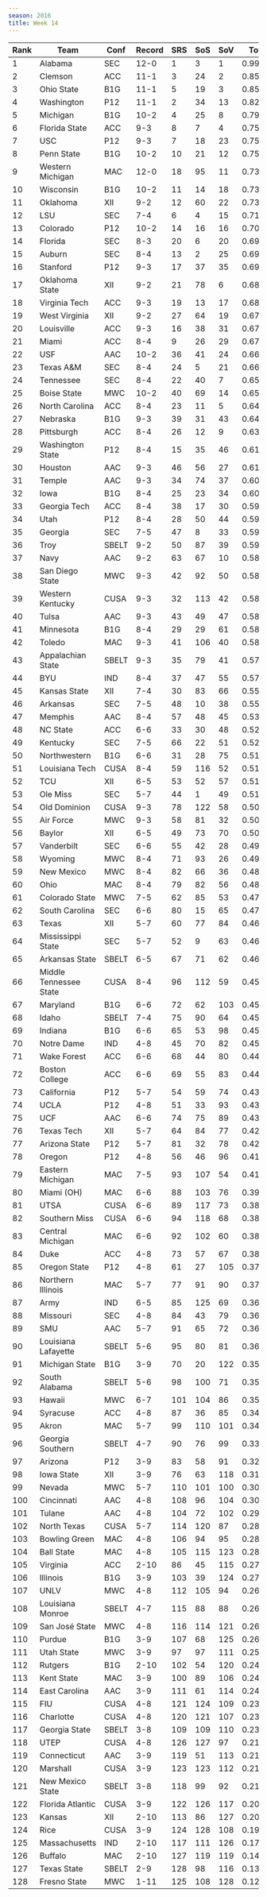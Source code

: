 ```yaml
---
season: 2016
title: Week 14
---
```

<table class="display"><thead><tr><th>Rank</th><th>Team</th><th>Conf</th><th>Record</th><th>SRS</th><th>SoS</th><th>SoV</th><th>Total</th></tr></thead><tbody>
<tr><td>1</td><td>Alabama</td><td>SEC</td><td>12-0</td><td>1</td><td>3</td><td>1</td><td>0.99711</td></tr>
<tr><td>2</td><td>Clemson</td><td>ACC</td><td>11-1</td><td>3</td><td>24</td><td>2</td><td>0.85778</td></tr>
<tr><td>3</td><td>Ohio State</td><td>B1G</td><td>11-1</td><td>5</td><td>19</td><td>3</td><td>0.85098</td></tr>
<tr><td>4</td><td>Washington</td><td>P12</td><td>11-1</td><td>2</td><td>34</td><td>13</td><td>0.82242</td></tr>
<tr><td>5</td><td>Michigan</td><td>B1G</td><td>10-2</td><td>4</td><td>25</td><td>8</td><td>0.79373</td></tr>
<tr><td>6</td><td>Florida State</td><td>ACC</td><td>9-3</td><td>8</td><td>7</td><td>4</td><td>0.75732</td></tr>
<tr><td>7</td><td>USC</td><td>P12</td><td>9-3</td><td>7</td><td>18</td><td>23</td><td>0.75549</td></tr>
<tr><td>8</td><td>Penn State</td><td>B1G</td><td>10-2</td><td>10</td><td>21</td><td>12</td><td>0.75301</td></tr>
<tr><td>9</td><td>Western Michigan</td><td>MAC</td><td>12-0</td><td>18</td><td>95</td><td>11</td><td>0.73713</td></tr>
<tr><td>10</td><td>Wisconsin</td><td>B1G</td><td>10-2</td><td>11</td><td>14</td><td>18</td><td>0.73591</td></tr>
<tr><td>11</td><td>Oklahoma</td><td>XII</td><td>9-2</td><td>12</td><td>60</td><td>22</td><td>0.73270</td></tr>
<tr><td>12</td><td>LSU</td><td>SEC</td><td>7-4</td><td>6</td><td>4</td><td>15</td><td>0.71314</td></tr>
<tr><td>13</td><td>Colorado</td><td>P12</td><td>10-2</td><td>14</td><td>16</td><td>16</td><td>0.70492</td></tr>
<tr><td>14</td><td>Florida</td><td>SEC</td><td>8-3</td><td>20</td><td>6</td><td>20</td><td>0.69429</td></tr>
<tr><td>15</td><td>Auburn</td><td>SEC</td><td>8-4</td><td>13</td><td>2</td><td>25</td><td>0.69381</td></tr>
<tr><td>16</td><td>Stanford</td><td>P12</td><td>9-3</td><td>17</td><td>37</td><td>35</td><td>0.69125</td></tr>
<tr><td>17</td><td>Oklahoma State</td><td>XII</td><td>9-2</td><td>21</td><td>78</td><td>6</td><td>0.68567</td></tr>
<tr><td>18</td><td>Virginia Tech</td><td>ACC</td><td>9-3</td><td>19</td><td>13</td><td>17</td><td>0.68097</td></tr>
<tr><td>19</td><td>West Virginia</td><td>XII</td><td>9-2</td><td>27</td><td>64</td><td>19</td><td>0.67830</td></tr>
<tr><td>20</td><td>Louisville</td><td>ACC</td><td>9-3</td><td>16</td><td>38</td><td>31</td><td>0.67531</td></tr>
<tr><td>21</td><td>Miami</td><td>ACC</td><td>8-4</td><td>9</td><td>26</td><td>29</td><td>0.67085</td></tr>
<tr><td>22</td><td>USF</td><td>AAC</td><td>10-2</td><td>36</td><td>41</td><td>24</td><td>0.66544</td></tr>
<tr><td>23</td><td>Texas A&M</td><td>SEC</td><td>8-4</td><td>24</td><td>5</td><td>21</td><td>0.66001</td></tr>
<tr><td>24</td><td>Tennessee</td><td>SEC</td><td>8-4</td><td>22</td><td>40</td><td>7</td><td>0.65789</td></tr>
<tr><td>25</td><td>Boise State</td><td>MWC</td><td>10-2</td><td>40</td><td>69</td><td>14</td><td>0.65096</td></tr>
<tr><td>26</td><td>North Carolina</td><td>ACC</td><td>8-4</td><td>23</td><td>11</td><td>5</td><td>0.64513</td></tr>
<tr><td>27</td><td>Nebraska</td><td>B1G</td><td>9-3</td><td>39</td><td>31</td><td>43</td><td>0.64054</td></tr>
<tr><td>28</td><td>Pittsburgh</td><td>ACC</td><td>8-4</td><td>26</td><td>12</td><td>9</td><td>0.63079</td></tr>
<tr><td>29</td><td>Washington State</td><td>P12</td><td>8-4</td><td>15</td><td>35</td><td>46</td><td>0.61421</td></tr>
<tr><td>30</td><td>Houston</td><td>AAC</td><td>9-3</td><td>46</td><td>56</td><td>27</td><td>0.61068</td></tr>
<tr><td>31</td><td>Temple</td><td>AAC</td><td>9-3</td><td>34</td><td>74</td><td>37</td><td>0.60445</td></tr>
<tr><td>32</td><td>Iowa</td><td>B1G</td><td>8-4</td><td>25</td><td>23</td><td>34</td><td>0.60140</td></tr>
<tr><td>33</td><td>Georgia Tech</td><td>ACC</td><td>8-4</td><td>38</td><td>17</td><td>30</td><td>0.59421</td></tr>
<tr><td>34</td><td>Utah</td><td>P12</td><td>8-4</td><td>28</td><td>50</td><td>44</td><td>0.59406</td></tr>
<tr><td>35</td><td>Georgia</td><td>SEC</td><td>7-5</td><td>47</td><td>8</td><td>33</td><td>0.59299</td></tr>
<tr><td>36</td><td>Troy</td><td>SBELT</td><td>9-2</td><td>50</td><td>87</td><td>39</td><td>0.59014</td></tr>
<tr><td>37</td><td>Navy</td><td>AAC</td><td>9-2</td><td>63</td><td>67</td><td>10</td><td>0.58664</td></tr>
<tr><td>38</td><td>San Diego State</td><td>MWC</td><td>9-3</td><td>42</td><td>92</td><td>50</td><td>0.58531</td></tr>
<tr><td>39</td><td>Western Kentucky</td><td>CUSA</td><td>9-3</td><td>32</td><td>113</td><td>42</td><td>0.58459</td></tr>
<tr><td>40</td><td>Tulsa</td><td>AAC</td><td>9-3</td><td>43</td><td>49</td><td>47</td><td>0.58311</td></tr>
<tr><td>41</td><td>Minnesota</td><td>B1G</td><td>8-4</td><td>29</td><td>29</td><td>61</td><td>0.58307</td></tr>
<tr><td>42</td><td>Toledo</td><td>MAC</td><td>9-3</td><td>41</td><td>106</td><td>40</td><td>0.58083</td></tr>
<tr><td>43</td><td>Appalachian State</td><td>SBELT</td><td>9-3</td><td>35</td><td>79</td><td>41</td><td>0.57692</td></tr>
<tr><td>44</td><td>BYU</td><td>IND</td><td>8-4</td><td>37</td><td>47</td><td>55</td><td>0.57115</td></tr>
<tr><td>45</td><td>Kansas State</td><td>XII</td><td>7-4</td><td>30</td><td>83</td><td>66</td><td>0.55389</td></tr>
<tr><td>46</td><td>Arkansas</td><td>SEC</td><td>7-5</td><td>48</td><td>10</td><td>38</td><td>0.55371</td></tr>
<tr><td>47</td><td>Memphis</td><td>AAC</td><td>8-4</td><td>57</td><td>48</td><td>45</td><td>0.53660</td></tr>
<tr><td>48</td><td>NC State</td><td>ACC</td><td>6-6</td><td>33</td><td>30</td><td>48</td><td>0.52216</td></tr>
<tr><td>49</td><td>Kentucky</td><td>SEC</td><td>7-5</td><td>66</td><td>22</td><td>51</td><td>0.52164</td></tr>
<tr><td>50</td><td>Northwestern</td><td>B1G</td><td>6-6</td><td>31</td><td>28</td><td>75</td><td>0.51603</td></tr>
<tr><td>51</td><td>Louisiana Tech</td><td>CUSA</td><td>8-4</td><td>59</td><td>116</td><td>52</td><td>0.51424</td></tr>
<tr><td>52</td><td>TCU</td><td>XII</td><td>6-5</td><td>53</td><td>52</td><td>57</td><td>0.51321</td></tr>
<tr><td>53</td><td>Ole Miss</td><td>SEC</td><td>5-7</td><td>44</td><td>1</td><td>49</td><td>0.51204</td></tr>
<tr><td>54</td><td>Old Dominion</td><td>CUSA</td><td>9-3</td><td>78</td><td>122</td><td>58</td><td>0.50834</td></tr>
<tr><td>55</td><td>Air Force</td><td>MWC</td><td>9-3</td><td>58</td><td>81</td><td>32</td><td>0.50212</td></tr>
<tr><td>56</td><td>Baylor</td><td>XII</td><td>6-5</td><td>49</td><td>73</td><td>70</td><td>0.50113</td></tr>
<tr><td>57</td><td>Vanderbilt</td><td>SEC</td><td>6-6</td><td>55</td><td>42</td><td>28</td><td>0.49604</td></tr>
<tr><td>58</td><td>Wyoming</td><td>MWC</td><td>8-4</td><td>71</td><td>93</td><td>26</td><td>0.49032</td></tr>
<tr><td>59</td><td>New Mexico</td><td>MWC</td><td>8-4</td><td>82</td><td>66</td><td>36</td><td>0.48735</td></tr>
<tr><td>60</td><td>Ohio</td><td>MAC</td><td>8-4</td><td>79</td><td>82</td><td>56</td><td>0.48461</td></tr>
<tr><td>61</td><td>Colorado State</td><td>MWC</td><td>7-5</td><td>62</td><td>85</td><td>53</td><td>0.47649</td></tr>
<tr><td>62</td><td>South Carolina</td><td>SEC</td><td>6-6</td><td>80</td><td>15</td><td>65</td><td>0.47205</td></tr>
<tr><td>63</td><td>Texas</td><td>XII</td><td>5-7</td><td>60</td><td>77</td><td>84</td><td>0.46747</td></tr>
<tr><td>64</td><td>Mississippi State</td><td>SEC</td><td>5-7</td><td>52</td><td>9</td><td>63</td><td>0.46318</td></tr>
<tr><td>65</td><td>Arkansas State</td><td>SBELT</td><td>6-5</td><td>67</td><td>71</td><td>62</td><td>0.46172</td></tr>
<tr><td>66</td><td>Middle Tennessee State</td><td>CUSA</td><td>8-4</td><td>96</td><td>112</td><td>59</td><td>0.45971</td></tr>
<tr><td>67</td><td>Maryland</td><td>B1G</td><td>6-6</td><td>72</td><td>62</td><td>103</td><td>0.45918</td></tr>
<tr><td>68</td><td>Idaho</td><td>SBELT</td><td>7-4</td><td>75</td><td>90</td><td>64</td><td>0.45406</td></tr>
<tr><td>69</td><td>Indiana</td><td>B1G</td><td>6-6</td><td>65</td><td>53</td><td>98</td><td>0.45373</td></tr>
<tr><td>70</td><td>Notre Dame</td><td>IND</td><td>4-8</td><td>45</td><td>70</td><td>82</td><td>0.45132</td></tr>
<tr><td>71</td><td>Wake Forest</td><td>ACC</td><td>6-6</td><td>68</td><td>44</td><td>80</td><td>0.44947</td></tr>
<tr><td>72</td><td>Boston College</td><td>ACC</td><td>6-6</td><td>69</td><td>55</td><td>83</td><td>0.44879</td></tr>
<tr><td>73</td><td>California</td><td>P12</td><td>5-7</td><td>54</td><td>59</td><td>74</td><td>0.43866</td></tr>
<tr><td>74</td><td>UCLA</td><td>P12</td><td>4-8</td><td>51</td><td>33</td><td>93</td><td>0.43586</td></tr>
<tr><td>75</td><td>UCF</td><td>AAC</td><td>6-6</td><td>74</td><td>75</td><td>89</td><td>0.43284</td></tr>
<tr><td>76</td><td>Texas Tech</td><td>XII</td><td>5-7</td><td>64</td><td>84</td><td>77</td><td>0.42661</td></tr>
<tr><td>77</td><td>Arizona State</td><td>P12</td><td>5-7</td><td>81</td><td>32</td><td>78</td><td>0.42502</td></tr>
<tr><td>78</td><td>Oregon</td><td>P12</td><td>4-8</td><td>56</td><td>46</td><td>96</td><td>0.41786</td></tr>
<tr><td>79</td><td>Eastern Michigan</td><td>MAC</td><td>7-5</td><td>93</td><td>107</td><td>54</td><td>0.41529</td></tr>
<tr><td>80</td><td>Miami (OH)</td><td>MAC</td><td>6-6</td><td>88</td><td>103</td><td>76</td><td>0.39287</td></tr>
<tr><td>81</td><td>UTSA</td><td>CUSA</td><td>6-6</td><td>89</td><td>117</td><td>73</td><td>0.38574</td></tr>
<tr><td>82</td><td>Southern Miss</td><td>CUSA</td><td>6-6</td><td>94</td><td>118</td><td>68</td><td>0.38499</td></tr>
<tr><td>83</td><td>Central Michigan</td><td>MAC</td><td>6-6</td><td>92</td><td>102</td><td>60</td><td>0.38475</td></tr>
<tr><td>84</td><td>Duke</td><td>ACC</td><td>4-8</td><td>73</td><td>57</td><td>67</td><td>0.38034</td></tr>
<tr><td>85</td><td>Oregon State</td><td>P12</td><td>4-8</td><td>61</td><td>27</td><td>105</td><td>0.37727</td></tr>
<tr><td>86</td><td>Northern Illinois</td><td>MAC</td><td>5-7</td><td>77</td><td>91</td><td>90</td><td>0.37167</td></tr>
<tr><td>87</td><td>Army</td><td>IND</td><td>6-5</td><td>85</td><td>125</td><td>69</td><td>0.36938</td></tr>
<tr><td>88</td><td>Missouri</td><td>SEC</td><td>4-8</td><td>84</td><td>43</td><td>79</td><td>0.36893</td></tr>
<tr><td>89</td><td>SMU</td><td>AAC</td><td>5-7</td><td>91</td><td>65</td><td>72</td><td>0.36637</td></tr>
<tr><td>90</td><td>Louisiana Lafayette</td><td>SBELT</td><td>5-6</td><td>95</td><td>80</td><td>81</td><td>0.36628</td></tr>
<tr><td>91</td><td>Michigan State</td><td>B1G</td><td>3-9</td><td>70</td><td>20</td><td>122</td><td>0.35624</td></tr>
<tr><td>92</td><td>South Alabama</td><td>SBELT</td><td>5-6</td><td>98</td><td>100</td><td>71</td><td>0.35411</td></tr>
<tr><td>93</td><td>Hawaii</td><td>MWC</td><td>6-7</td><td>101</td><td>104</td><td>86</td><td>0.35076</td></tr>
<tr><td>94</td><td>Syracuse</td><td>ACC</td><td>4-8</td><td>87</td><td>36</td><td>85</td><td>0.34237</td></tr>
<tr><td>95</td><td>Akron</td><td>MAC</td><td>5-7</td><td>99</td><td>110</td><td>101</td><td>0.34149</td></tr>
<tr><td>96</td><td>Georgia Southern</td><td>SBELT</td><td>4-7</td><td>90</td><td>76</td><td>99</td><td>0.33172</td></tr>
<tr><td>97</td><td>Arizona</td><td>P12</td><td>3-9</td><td>83</td><td>58</td><td>91</td><td>0.32394</td></tr>
<tr><td>98</td><td>Iowa State</td><td>XII</td><td>3-9</td><td>76</td><td>63</td><td>118</td><td>0.31930</td></tr>
<tr><td>99</td><td>Nevada</td><td>MWC</td><td>5-7</td><td>110</td><td>101</td><td>100</td><td>0.30999</td></tr>
<tr><td>100</td><td>Cincinnati</td><td>AAC</td><td>4-8</td><td>108</td><td>96</td><td>104</td><td>0.30362</td></tr>
<tr><td>101</td><td>Tulane</td><td>AAC</td><td>4-8</td><td>104</td><td>72</td><td>102</td><td>0.29133</td></tr>
<tr><td>102</td><td>North Texas</td><td>CUSA</td><td>5-7</td><td>114</td><td>120</td><td>87</td><td>0.28985</td></tr>
<tr><td>103</td><td>Bowling Green</td><td>MAC</td><td>4-8</td><td>106</td><td>94</td><td>95</td><td>0.28346</td></tr>
<tr><td>104</td><td>Ball State</td><td>MAC</td><td>4-8</td><td>105</td><td>115</td><td>123</td><td>0.28058</td></tr>
<tr><td>105</td><td>Virginia</td><td>ACC</td><td>2-10</td><td>86</td><td>45</td><td>115</td><td>0.27678</td></tr>
<tr><td>106</td><td>Illinois</td><td>B1G</td><td>3-9</td><td>103</td><td>39</td><td>124</td><td>0.27346</td></tr>
<tr><td>107</td><td>UNLV</td><td>MWC</td><td>4-8</td><td>112</td><td>105</td><td>94</td><td>0.26536</td></tr>
<tr><td>108</td><td>Louisiana Monroe</td><td>SBELT</td><td>4-7</td><td>115</td><td>88</td><td>88</td><td>0.26481</td></tr>
<tr><td>109</td><td>San José State</td><td>MWC</td><td>4-8</td><td>116</td><td>114</td><td>121</td><td>0.26304</td></tr>
<tr><td>110</td><td>Purdue</td><td>B1G</td><td>3-9</td><td>107</td><td>68</td><td>125</td><td>0.26194</td></tr>
<tr><td>111</td><td>Utah State</td><td>MWC</td><td>3-9</td><td>97</td><td>97</td><td>111</td><td>0.25522</td></tr>
<tr><td>112</td><td>Rutgers</td><td>B1G</td><td>2-10</td><td>102</td><td>54</td><td>120</td><td>0.24908</td></tr>
<tr><td>113</td><td>Kent State</td><td>MAC</td><td>3-9</td><td>100</td><td>89</td><td>106</td><td>0.24872</td></tr>
<tr><td>114</td><td>East Carolina</td><td>AAC</td><td>3-9</td><td>111</td><td>61</td><td>114</td><td>0.24333</td></tr>
<tr><td>115</td><td>FIU</td><td>CUSA</td><td>4-8</td><td>121</td><td>124</td><td>109</td><td>0.23844</td></tr>
<tr><td>116</td><td>Charlotte</td><td>CUSA</td><td>4-8</td><td>120</td><td>121</td><td>107</td><td>0.23485</td></tr>
<tr><td>117</td><td>Georgia State</td><td>SBELT</td><td>3-8</td><td>109</td><td>109</td><td>110</td><td>0.23358</td></tr>
<tr><td>118</td><td>UTEP</td><td>CUSA</td><td>4-8</td><td>126</td><td>127</td><td>97</td><td>0.21943</td></tr>
<tr><td>119</td><td>Connecticut</td><td>AAC</td><td>3-9</td><td>119</td><td>51</td><td>113</td><td>0.21916</td></tr>
<tr><td>120</td><td>Marshall</td><td>CUSA</td><td>3-9</td><td>123</td><td>123</td><td>112</td><td>0.21894</td></tr>
<tr><td>121</td><td>New Mexico State</td><td>SBELT</td><td>3-8</td><td>118</td><td>99</td><td>92</td><td>0.21000</td></tr>
<tr><td>122</td><td>Florida Atlantic</td><td>CUSA</td><td>3-9</td><td>122</td><td>126</td><td>117</td><td>0.20683</td></tr>
<tr><td>123</td><td>Kansas</td><td>XII</td><td>2-10</td><td>113</td><td>86</td><td>127</td><td>0.20301</td></tr>
<tr><td>124</td><td>Rice</td><td>CUSA</td><td>3-9</td><td>124</td><td>128</td><td>108</td><td>0.19886</td></tr>
<tr><td>125</td><td>Massachusetts</td><td>IND</td><td>2-10</td><td>117</td><td>111</td><td>126</td><td>0.17554</td></tr>
<tr><td>126</td><td>Buffalo</td><td>MAC</td><td>2-10</td><td>127</td><td>119</td><td>119</td><td>0.14578</td></tr>
<tr><td>127</td><td>Texas State</td><td>SBELT</td><td>2-9</td><td>128</td><td>98</td><td>116</td><td>0.13423</td></tr>
<tr><td>128</td><td>Fresno State</td><td>MWC</td><td>1-11</td><td>125</td><td>108</td><td>128</td><td>0.12499</td></tr>
</tbody></table>
